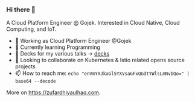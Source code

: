 ### Hi there 👋

A Cloud Platform Engineer @ Gojek. Interested in Cloud Native, Cloud Computing, and IoT.

- 🔭  Working as Cloud Platform Engineer @Gojek
- 🌱  Currently learning Programming
- 💬  Decks for my various talks -> [decks](https://github.com/zufardhiyaulhaq/public-speaking)
- 👯  Looking to collaborate on Kubernetes & Istio related opens source projects
- 📫  How to reach me: `echo "enVmYXJkaGl5YXVsaGFxQGdtYWlsLmNvbQo=" | base64 --decode`

More on https://zufardhiyaulhaq.com.
